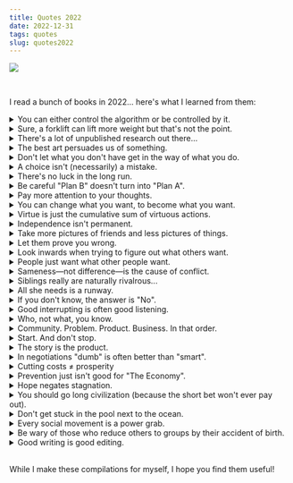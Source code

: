 ```yaml
---
title: Quotes 2022
date: 2022-12-31
tags: quotes
slug: quotes2022
---
```


<p><img src='images/books_2022.png' class="img-fluid mx-auto d-block"/></p>

<br/>

<p>I read a bunch of books in 2022... here's what I learned from them:</p>

<details>
  <summary>You can either control the algorithm or be controlled by it.</summary>
  <br/>
  <i>"You either tell robots what to do, or are told by robots what to do; you live either above the algorithm, or below it."</i>
  <br/>
  <br/>
  <p class="right">— Louise Perry (The Case Against the Sexual Revolution)</p>
</details>
<details>
  <summary>Sure, a forklift can lift more weight but that's not the point.</summary>
  <br/>
  <i>"'Oh my God, AIs can beat humans, what do we do about this?' I really think, 'It doesn't fucking matter.' I'm a rock climber, and AI being able to beat me at Go matters as much as a helicopter being able to beat me at a rock climb."</i>
  <br/>
  <br/>
  <p class="right">— Oliver Roeder (Seven Games)</p>
</details>
<details>
  <summary>There's a lot of unpublished research out there...</summary>
  <br/>
  <i>"The public sees only the research that scientists decide to publish, not the projects that fail, that remain unfinished, or that they choose to keep secret."</i>
  <br/>
  <br/>
  <p class="right">— Alina Chan (Viral)</p>
</details>
<details>
  <summary>The best art persuades us of something.</summary>
  <br/>
  <i>"Many works of art are trying to persuade us of something rather than just pleasing us."</i>
  <br/>
  <br/>
  <p class="right">— Alain de Botton (How to Think More Effectively)</p>
</details>
<details>
  <summary>Don't let what you don't have get in the way of what you do.</summary>
  <br/>
  <i>"The more important task of life is to recognize what you do not have while being grateful for what you do."</i>
  <br/>
  <br/>
  <p class="right">— Douglas Murray (The War on the West)</p>
</details>
<details>
  <summary>A choice isn't (necessarily) a mistake.</summary>
  <br/>
  <i>"Life choices that turn out differently from what we hoped aren't mistakes. They're just choices that turned out differently than we hoped."</i>
  <br/>
  <br/>
  <p class="right">— Russ Roberts (Wild Problems)</p>
</details>
<details>
  <summary>There's no luck in the long run.</summary>
  <br/>
  <i>"In the long run, there is no luck. In the short run, there is nothing but."</i>
  <br/>
  <br/>
  <p class="right">— Oliver Roeder (Seven Games)</p>
</details>
<details>
  <summary>Be careful "Plan B" doesn't turn into "Plan A".</summary>
  <br/>
  <i>"People who have something to fall back on usually end up falling back on it."</i>
  <br/>
  <br/>
  <p class="right">— Rich Cohen (The Adventures of Herbie Cohen)</p>
</details>
<details>
  <summary>Pay more attention to your thoughts.</summary>
  <br/>
  <i>"The genius doesn't have different kinds of thoughts from the rest of us, they simply take them more seriously."</i>
  <br/>
  <br/>
  <p class="right">— Alain de Botton (How to Think More Effectively)</p>
</details>
<details>
  <summary>You can change what you want, to become what you want.</summary>
  <br/>
  <i>"We are in the process of becoming. So give some thought as to what you desire to desire."</i>
  <br/>
  <br/>
  <p class="right">— Russ Roberts (Wild Problems)</p>
</details>
<details>
  <summary>Virtue is just the cumulative sum of virtuous actions.</summary>
  <br/>
  <i>"Virtue comes about, not by a process of nature, but by habituation... We become just by doing just actions, temperate by doing temperate actions, brave by doing brave actions."</i>
  <br/>
  <br/>
  <p class="right">— Michael Schur (How to be Perfect)</p>
</details>
<details>
  <summary>Independence isn't permanent.</summary>
  <br/>
  <i>"Modern contraception has allowed us to stretch out that young adult stage artificially, giving the illusion that independence is our permanent state. But it isn't—it's nothing more than a blip, which some of us will never experience at all."</i>
  <br/>
  <br/>
  <p class="right">—Louise Perry (The Case Against the Sexual Revolution)</p>
</details>
<details>
  <summary>Take more pictures of friends and less pictures of things.</summary>
  <br/>
  <i>"Once, when I returned from a vacation with pictures of beautiful landscapes, he scolded me, saying, 'Where are the people? The faces? In ten years, it's not that geyser you'll want to see. It's the faces of your friends.'"</i>
  <br/>
  <br/>
  <p class="right">— Rich Cohen (The Adventures of Herbie Cohen)</p>
</details>
<details>
  <summary>Let them prove you wrong.</summary>
  <br/>
  <i>"I implied that the skills needed for advanced bowyery were beyond them. They resolved to show me how wrong I was. Perfect."</i>
  <br/>
  <br/>
  <p class="right">— KJ Parker (A Practical Guide to Conquering the World)</p>
</details>
<details>
  <summary>Look inwards when trying to figure out what others want.</summary>
  <br/>
  <i>"When trying to work out what others want to eat, or what they might like to hear, or why they may be upset, the best move is to put our own ego into the picture, to imagine that our experience is relevant and that, despite the beard or different skin colour or gender or degree of wealth or geographical origins, what we're faced with is someone who is, first and foremost, a human like us."</i>
  <br/>
  <br/>
  <p class="right">— Alain de Botton (How to Think More Effectively)</p>
</details>
<details>
  <summary>People just want what other people want.</summary>
  <br/>
  <i>"We don't want the things we want because we judge them to be good, we want them because other people want them."</i>
  <br/>
  <br/>
  <p class="right">— Max Chafkin (The Contrarian)</p>
</details>
<details>
  <summary>Sameness—not difference—is the cause of conflict.</summary>
  <br/>
  <i>"Remember that conflict is caused by sameness, not by difference. If everything is equally good or important, the propensity for conflict is higher."</i>
  <br/>
  <br/>
  <p class="right">— Luke Burgis (Wanting)</p>
</details>
<details>
  <summary>Siblings really are naturally rivalrous...</summary>
  <br/>
  <i>"'Do you know the data on siblings across species?'" he asked, before I was even half done. I didn't. 'Oh, yeah,' he said. 'Half the time they kill each other.'"</i>
  <br/>
  <br/>
  <p class="right">—Michael Lewis (Home Game)</p>
</details>
<details>
  <summary>All she needs is a runway.</summary>
  <br/>
  <i>"Women do not need to be changed, adjusted, domesticated, moulded, formed, or coddled. We need space and a runway."</i>
  <br/>
  <br/>
  <p class="right">— Marie Henein (Nothing But the Truth)</p>
</details>
<details>
  <summary>If you don't know, the answer is "No".</summary>
  <br/>
  <i>"If you feel like you've got a close call between quitting and persevering, it's likely that quitting is the better choice."</i>
  <br/>
  <br/>
  <p class="right">— Annie Duke (Quit)</p>
</details>
<details>
  <summary>Good interrupting is often good listening. </summary>
  <br/>
  <i>""The good listener (paradoxically) is a skilled interrupter. But they don't interrupt to intrude their own ideas; they interrupt to help the other get back to their original, more sincere, yet elusive concerns."</i>
  <br/>
  <br/>
  <p class="right">— Alain de Botton (How to Think More Effectively)</p>
</details>
<details>
  <summary>Who, not what, you know.</summary>
  <br/>
  <i>"[Things you'll] need to make it in the modern world: guile, greed, charm, and a deep appreciation that what you know is less important than who you know."</i>
  <br/>
  <br/>
  <p class="right">— Michael Lewis (Home Game)</p>
</details>
<details>
  <summary>Community. Problem. Product. Business. In that order.</summary>
  <br/>
  <i>"It's the community that leads you to the problem, which leads you to the product, which leads you to your business."</i>
  <br/>
  <br/>
  <p class="right">— Sahil Lavingia (The Minimalist Entrepreneur)</p>
</details>
<details>
  <summary>Start. And don't stop.</summary>
  <br/>
  <i>"Most people don't start. Most people who start don't continue. Most people who continue give up. Many winners are just the last ones standing. Don't give up."</i>
  <br/>
  <br/>
  <p class="right">— Sahil Lavingia (The Minimalist Entrepreneur)</p>
</details>
<details>
  <summary>The story is the product.</summary>
  <br/>
  <i>"Your messaging is your product. The story you're telling shapes the thing you're making."</i>
  <br/>
  <br/>
  <p class="right">— Tony Fadell (Build)</p>
</details>
<details>
  <summary>In negotiations "dumb" is often better than "smart".</summary>
  <br/>
  <i>"What are the most powerful words in a negotiation? Are they 'I'm an expert. I know better?' No. They're 'Who?', 'Huh?' and 'Wha?' When it comes to negotiating, you'd be better off acting like you know less, not more. In some cases, dumb is smarter than smart, and inarticulate is better than articulate. You want to train yourself to say, 'I don't know' … 'You lost me' … 'Could you repeat that?' The most powerful words in business are 'I don't understand. Help me.'"</i>
  <br/>
  <br/>
  <p class="right">— Rich Cohen (The Adventures of Herbie Cohen)</p>
</details>
<details>
  <summary>Cutting costs ≠ prosperity</summary>
  <br/>
  <i>"You can't cost-cut your way to prosperity."</i>
  <br/>
  <br/>
  <p class="right">— David Gelles (The Man Who Broke Capitalism)</p>
</details>
<details>
  <summary>Prevention just isn't good for "The Economy".</summary>
  <br/>
  <i>"A toxic spill is good for the GDP because we spend a lot to clean it up. Fixing a bridge doesn't increase the GDP as much as tearing it down and building a new one."</i>
  <br/>
  <br/>
  <p class="right">— Douglas Rushkoff (Survival of the Richest)</p>
</details>
<details>
  <summary>Hope negates stagnation.</summary>
  <br/>
  <i>"Our society is decadent and stagnant because it lacks hope. Hope is the desire for something that is 1) in the future, (2) good, (3) difficult to achieve, and (4) possible."</i>
  <br/>
  <br/>
  <p class="right"> — Luke Burgis (Wanting)</p>
</details>
<details>
  <summary>You should go long civilization (because the short bet won't ever pay out).</summary>
  <br/>
  <i>"You can short civilization if you want. Not a bad bet really. But no one to pay you if you win. Whereas if you go long on civilization, and civilization (therefore) survives, you win big. So the smart move is to go long."</i>
  <br/>
  <br/>
  <p class="right"> — Kim Stanley Robertson (The Ministry for the Future)</p>
</details>
<details>
  <summary>Don't get stuck in the pool next to the ocean.</summary>
  <br/>
  <i>"Meanwhile, everyone is more or less imitating everyone else. Our culture is stuck because we're fighting over space in a pool, next to the ocean."</i>
  <br/>
  <br/>
  <p class="right">— Luke Burgis (Wanting)</p>
</details>
<details>
  <summary>Every social movement is a power grab.</summary>
  <br/>
  <i>"Every great social movement, every war, every revolution, every political programme, however edifying and Utopian, really has behind it the ambitions of some sectional group which is out to grab power for itself."</i>
  <br/>
  <br/>
  <p class="right">— Simon Kuper (Chums)</p>
</details>
<details>
  <summary>Be wary of those who reduce others to groups by their accident of birth.</summary>
  <br/>
  <i>"Treat people as individuals, and reject those who would try to reduce them to membership of a group they belonged to solely by accident of birth."</i>
  <br/>
  <br/>
  <p class="right">— Douglas Murray (The War on the West)</p>
</details>
<details>
  <summary>Good writing is good editing.</summary>
  <br/>
  <i>"When science fiction author Orson Scott Card teaches creative writing, he has the students give one another feedback on their drafts. But instead of grading the students based on their final essays, he grades them on the quality of the feedback they gave their classmates. His insight was that becoming a great writer requires becoming a great editor—learning to revise is essential to writing well."</i>
  <br/>
  <br/>
  <p class="right">— Russ Roberts (Wild Problems)</p>
</details>

<br/>

<p>While I make these compilations for myself, I hope you find them useful!</p>
